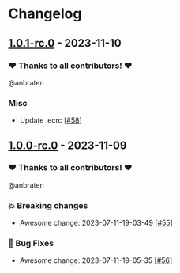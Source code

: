 # Changelog

## [1.0.1-rc.0](https://github.com/anbraten/test-ready-release-go/releases/tag/1.0.1-rc.0) - 2023-11-10

### ❤️ Thanks to all contributors! ❤️

@anbraten

### Misc

- Update .ecrc [[#58](https://github.com/anbraten/test-ready-release-go/pull/58)]

## [1.0.0-rc.0](https://github.com/anbraten/test-ready-release-go/releases/tag/1.0.0-rc.0) - 2023-11-09

### ❤️ Thanks to all contributors! ❤️

@anbraten

### 💥 Breaking changes

- Awesome change: 2023-07-11-19-03-49 [[#55](https://github.com/anbraten/test-ready-release-go/pull/55)]

### 🐛 Bug Fixes

- Awesome change: 2023-07-11-19-05-35 [[#56](https://github.com/anbraten/test-ready-release-go/pull/56)]

